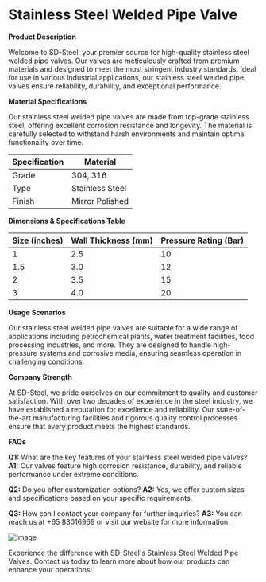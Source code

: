 # Stainless Steel Welded Pipe Valve

**Product Description**

Welcome to SD-Steel, your premier source for high-quality stainless steel welded pipe valves. Our valves are meticulously crafted from premium materials and designed to meet the most stringent industry standards. Ideal for use in various industrial applications, our stainless steel welded pipe valves ensure reliability, durability, and exceptional performance.

**Material Specifications**

Our stainless steel welded pipe valves are made from top-grade stainless steel, offering excellent corrosion resistance and longevity. The material is carefully selected to withstand harsh environments and maintain optimal functionality over time.

| Specification | Material |
|---------------|----------|
| Grade         | 304, 316 |
| Type          | Stainless Steel |
| Finish        | Mirror Polished |

**Dimensions & Specifications Table**

| Size (inches) | Wall Thickness (mm) | Pressure Rating (Bar) |
|---------------|---------------------|-----------------------|
| 1             | 2.5                 | 10                    |
| 1.5           | 3.0                 | 12                    |
| 2             | 3.5                 | 15                    |
| 3             | 4.0                 | 20                    |

**Usage Scenarios**

Our stainless steel welded pipe valves are suitable for a wide range of applications including petrochemical plants, water treatment facilities, food processing industries, and more. They are designed to handle high-pressure systems and corrosive media, ensuring seamless operation in challenging conditions.

**Company Strength**

At SD-Steel, we pride ourselves on our commitment to quality and customer satisfaction. With over two decades of experience in the steel industry, we have established a reputation for excellence and reliability. Our state-of-the-art manufacturing facilities and rigorous quality control processes ensure that every product meets the highest standards.

**FAQs**

**Q1:** What are the key features of your stainless steel welded pipe valves?
**A1:** Our valves feature high corrosion resistance, durability, and reliable performance under extreme conditions.

**Q2:** Do you offer customization options?
**A2:** Yes, we offer custom sizes and specifications based on your specific requirements.

**Q3:** How can I contact your company for further inquiries?
**A3:** You can reach us at +65 83016969 or visit our website for more information.

![Image](https://github.com/user-attachments/assets/2567258e-e124-4816-932d-1809bd27ef0b)

Experience the difference with SD-Steel's Stainless Steel Welded Pipe Valves. Contact us today to learn more about how our products can enhance your operations!